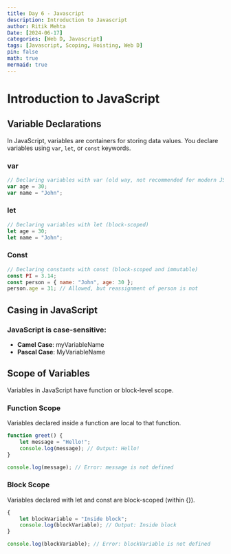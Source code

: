 ```yaml
---
title: Day 6 - Javascript
description: Introduction to Javascript
author: Ritik Mehta
Date: [2024-06-17]
categories: [Web D, Javascript]
tags: [Javascript, Scoping, Hoisting, Web D]
pin: false
math: true
mermaid: true
---
```


# Introduction to JavaScript

## Variable Declarations

In JavaScript, variables are containers for storing data values. You declare variables using `var`, `let`, or `const` keywords.

### var

````javascript
// Declaring variables with var (old way, not recommended for modern JS)
var age = 30;
var name = "John";
````

### let

````javascript
// Declaring variables with let (block-scoped)
let age = 30;
let name = "John";
````
### Const 

````javascript
// Declaring constants with const (block-scoped and immutable)
const PI = 3.14;
const person = { name: "John", age: 30 };
person.age = 31; // Allowed, but reassignment of person is not
````
## Casing in JavaScript

### JavaScript is case-sensitive:

- **Camel Case**: myVariableName
- **Pascal Case**: MyVariableName

## Scope of Variables

Variables in JavaScript have function or block-level scope.

### Function Scope

Variables declared inside a function are local to that function.

````javascript
function greet() {
    let message = "Hello!";
    console.log(message); // Output: Hello!
}

console.log(message); // Error: message is not defined
````

### Block Scope

Variables declared with let and const are block-scoped (within {}).

````javascript
{
    let blockVariable = "Inside block";
    console.log(blockVariable); // Output: Inside block
}

console.log(blockVariable); // Error: blockVariable is not defined
````

